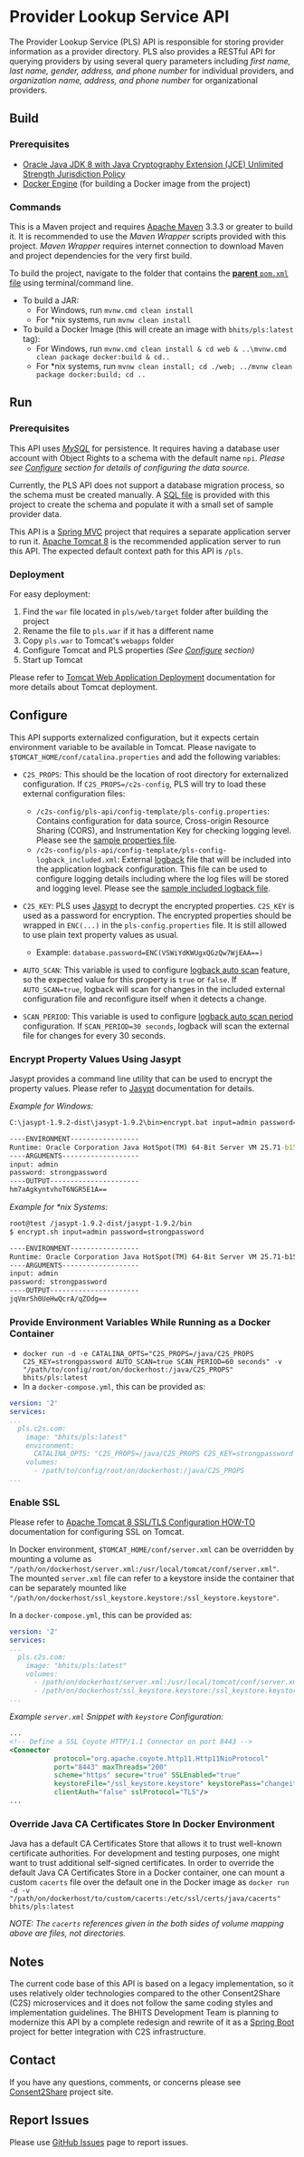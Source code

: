 # Provider Lookup Service API

The Provider Lookup Service (PLS) API is responsible for storing provider information as a provider directory. PLS also provides a RESTful API for querying providers by using several query parameters including *first name, last name, gender, address, and phone number* for individual providers, and *organization name, address, and phone number* for organizational providers.


## Build

### Prerequisites

+ [Oracle Java JDK 8 with Java Cryptography Extension (JCE) Unlimited Strength Jurisdiction Policy](http://www.oracle.com/technetwork/java/javase/downloads/index.html)
+ [Docker Engine](https://docs.docker.com/engine/installation/) (for building a Docker image from the project)

### Commands

This is a Maven project and requires [Apache Maven](https://maven.apache.org/) 3.3.3 or greater to build it. It is recommended to use the *Maven Wrapper* scripts provided with this project. *Maven Wrapper* requires internet connection to download Maven and project dependencies for the very first build.

To build the project, navigate to the folder that contains the [**parent** `pom.xml` file](pls/pom.xml) using terminal/command line.

+ To build a JAR:
    + For Windows, run `mvnw.cmd clean install`
    + For *nix systems, run `mvnw clean install`
+ To build a Docker Image (this will create an image with `bhits/pls:latest` tag):
    + For Windows, run `mvnw.cmd clean install & cd web & ..\mvnw.cmd clean package docker:build & cd..`
    + For *nix systems, run `mvnw clean install; cd ./web; ../mvnw clean package docker:build; cd ..`

## Run

### Prerequisites

This API uses *[MySQL](https://www.mysql.com/)* for persistence. It requires having a database user account with Object Rights to a schema with the default name `npi`. *Please see [Configure](#configure) section for details of configuring the data source.*

Currently, the PLS API does not support a database migration process, so the schema must be created manually. A [SQL file](npi-db-sample/npi-db-sample.sql) is provided with this project to create the schema and populate it with a small set of sample provider data.

This API is a [Spring MVC](http://docs.spring.io/spring/docs/current/spring-framework-reference/html/mvc.html) project that requires a separate application server to run it. [Apache Tomcat 8](http://tomcat.apache.org/) is the recommended application server to run this API. The expected default context path for this API is `/pls`.

### Deployment

For easy deployment:

1. Find the `war` file located in `pls/web/target` folder after building the project
2. Rename the file to `pls.war` if it has a different name
3. Copy `pls.war` to Tomcat's `webapps` folder
4. Configure Tomcat and PLS properties *(See [Configure](#configure) section)*
5. Start up Tomcat

Please refer to [Tomcat Web Application Deployment](http://tomcat.apache.org/tomcat-8.0-doc/deployer-howto.html) documentation for more details about Tomcat deployment.

## Configure

This API supports externalized configuration, but it expects certain environment variable to be available in Tomcat. Please navigate to `$TOMCAT_HOME/conf/catalina.properties` and add the following variables:

+ `C2S_PROPS`: This should be the location of root directory for externalized configuration. If `C2S_PROPS=/c2s-config`, PLS will try to load these external configuration files:
	+ `/c2s-config/pls-api/config-template/pls-config.properties`: Contains configuration for data source, Cross-origin Resource Sharing (CORS), and Instrumentation Key for checking logging level. Please see the [sample properties file](config-template/pls-config.properties).
	+ `/c2s-config/pls-api/config-template/pls-config-logback_included.xml`: External [logback](http://logback.qos.ch/) file that will be included into the application logback configuration. This file can be used to configure logging details including where the log files will be stored and logging level. Please see the [sample included logback file](config-template/pls-config-logback_included.xml).

+ `C2S_KEY`: PLS uses [Jasypt](http://www.jasypt.org/) to decrypt the encrypted properties. `C2S_KEY` is used as a password for encryption. The encrypted properties should be wrapped in `ENC(...)` in the `pls-config.properties` file. It is still allowed to use plain text property values as usual.
	+ Example: `database.password=ENC(VSWiYdKWUgxQGzQw7WjEAA==)`
+ `AUTO_SCAN`: This variable is used to configure [logback auto scan](http://logback.qos.ch/manual/configuration.html#autoScan) feature, so the expected value for this property is `true` or `false`. If `AUTO_SCAN=true`, logback will scan for changes in the included external configuration file and reconfigure itself when it detects a change.
+ `SCAN_PERIOD`: This variable is used to configure [logback auto scan period](http://logback.qos.ch/manual/configuration.html#autoScan) configuration. If `SCAN_PERIOD=30 seconds`, logback will scan the external file for changes for every 30 seconds.

### Encrypt Property Values Using Jasypt

Jasypt provides a command line utility that can be used to encrypt the property values. Please refer to [Jasypt](http://www.jasypt.org/) documentation for details.

*Example for Windows:*
```bat
C:\jasypt-1.9.2-dist\jasypt-1.9.2\bin>encrypt.bat input=admin password=strongpassword

----ENVIRONMENT-----------------
Runtime: Oracle Corporation Java HotSpot(TM) 64-Bit Server VM 25.71-b15
----ARGUMENTS-------------------
input: admin
password: strongpassword
----OUTPUT----------------------
hm7aAgkyntvhoT6NGR5E1A==
```

*Example for \*nix Systems:*

```bash
root@test /jasypt-1.9.2-dist/jasypt-1.9.2/bin
$ encrypt.sh input=admin password=strongpassword

----ENVIRONMENT-----------------
Runtime: Oracle Corporation Java HotSpot(TM) 64-Bit Server VM 25.71-b15
----ARGUMENTS-------------------
input: admin
password: strongpassword
----OUTPUT----------------------
jqVmrSh0UeHwQcrA/qZOdg==
```

### Provide Environment Variables While Running as a Docker Container

+ `docker run -d -e CATALINA_OPTS="C2S_PROPS=/java/C2S_PROPS C2S_KEY=strongpassword AUTO_SCAN=true SCAN_PERIOD=60 seconds" -v "/path/to/config/root/on/dockerhost:/java/C2S_PROPS" bhits/pls:latest`
+ In a `docker-compose.yml`, this can be provided as:

```yml
version: '2'
services:
...
  pls.c2s.com:
    image: "bhits/pls:latest"
    environment:
      CATALINA_OPTS: "C2S_PROPS=/java/C2S_PROPS C2S_KEY=strongpassword AUTO_SCAN=true SCAN_PERIOD=60 seconds"
    volumes:
      - /path/to/config/root/on/dockerhost:/java/C2S_PROPS
...
```

### Enable SSL

Please refer to [Apache Tomcat 8 SSL/TLS Configuration HOW-TO](https://tomcat.apache.org/tomcat-8.0-doc/ssl-howto.html) documentation for configuring SSL on Tomcat.

In Docker environment, `$TOMCAT_HOME/conf/server.xml` can be overridden by mounting a volume as `"/path/on/dockerhost/server.xml:/usr/local/tomcat/conf/server.xml"`. The mounted `server.xml` file can refer to a keystore inside the container that can be separately mounted like `"/path/on/dockerhost/ssl_keystore.keystore:/ssl_keystore.keystore"`.

In a `docker-compose.yml`, this can be provided as:

```yml
version: '2'
services:
...
  pls.c2s.com:
    image: "bhits/pls:latest"
    volumes:
      - /path/on/dockerhost/server.xml:/usr/local/tomcat/conf/server.xml
      - /path/on/dockerhost/ssl_keystore.keystore:/ssl_keystore.keystore
...
```

*Example `server.xml` Snippet with `keystore` Configuration:*
```xml
...
<!-- Define a SSL Coyote HTTP/1.1 Connector on port 8443 -->
<Connector
           protocol="org.apache.coyote.http11.Http11NioProtocol"
           port="8443" maxThreads="200"
           scheme="https" secure="true" SSLEnabled="true"
           keystoreFile="/ssl_keystore.keystore" keystorePass="changeit"
           clientAuth="false" sslProtocol="TLS"/>
...
```

### Override Java CA Certificates Store In Docker Environment

Java has a default CA Certificates Store that allows it to trust well-known certificate authorities. For development and testing purposes, one might want to trust additional self-signed certificates. In order to override the default Java CA Certificates Store in a Docker container, one can mount a custom `cacerts` file over the default one in the Docker image as `docker run -d -v "/path/on/dockerhost/to/custom/cacerts:/etc/ssl/certs/java/cacerts" bhits/pls:latest`

*NOTE: The `cacerts` references given in the both sides of volume mapping above are files, not directories.*

[//]: # (## API Documentation)

## Notes

The current code base of this API is based on a legacy implementation, so it uses relatively older technologies compared to the other Consent2Share (C2S) microservices and it does not follow the same coding styles and implementation guidelines. The BHITS Development Team is planning to modernize this API by a complete redesign and rewrite of it as a [Spring Boot](https://projects.spring.io/spring-boot/) project for better integration with C2S infrastructure.

[//]: # (## Contribute)

## Contact

If you have any questions, comments, or concerns please see [Consent2Share](https://bhits.github.io/consent2share/) project site.

## Report Issues

Please use [GitHub Issues](https://github.com/bhits/pls-api/issues) page to report issues.

[//]: # (License)